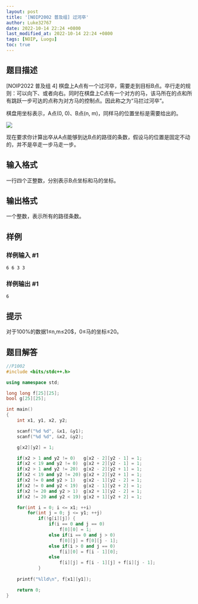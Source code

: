 ```yaml
---
layout: post
title: '[NOIP2002 普及组] 过河卒'
author: Luke32767
date: 2022-10-14 22:24 +0800
last_modified_at: 2022-10-14 22:24 +0800
tags: [NOIP, Luogu]
toc: true
---
```


## 题目描述
[NOIP2022 普及组 4]
棋盘上A点有一个过河卒，需要走到目标B点。卒行走的规则：可以向下、或者向右。同时在棋盘上C点有一个对方的马，该马所在的点和所有跳跃一步可达的点称为对方马的控制点。因此称之为“马拦过河卒”。

棋盘用坐标表示，A点(0, 0)、B点(n, m)，同样马的位置坐标是需要给出的。

![](https://cdn.luogu.com.cn/upload/image_hosting/vg6k477j.png)

现在要求你计算出卒从A点能够到达B点的路径的条数，假设马的位置是固定不动的，并不是卒走一步马走一步。

## 输入格式

一行四个正整数，分别表示B点坐标和马的坐标。

## 输出格式

一个整数，表示所有的路径条数。

## 样例

### 样例输入 #1

```
6 6 3 3
```

### 样例输出 #1

```
6
```

## 提示
对于100%的数据1≤n,m≤20$，0≤马的坐标≤20。

## 题目解答

``` c++
//P1002
#include <bits/stdc++.h>

using namespace std;

long long f[25][25];
bool g[25][25];

int main()
{
	int x1, y1, x2, y2; 

	scanf("%d %d", &x1, &y1);
	scanf("%d %d", &x2, &y2);

	g[x2][y2] = 1;

	if(x2 > 1 and y2 != 0)   g[x2 - 2][y2 - 1] = 1;
	if(x2 < 19 and y2 != 0)  g[x2 + 2][y2 - 1] = 1;
	if(x2 > 1 and y2 != 20)  g[x2 - 2][y2 + 1] = 1;
	if(x2 < 19 and y2 != 20) g[x2 + 2][y2 + 1] = 1;
	if(x2 != 0 and y2 > 1)   g[x2 - 1][y2 - 2] = 1;
	if(x2 != 0 and y2 < 19)  g[x2 - 1][y2 + 2] = 1;
	if(x2 != 20 and y2 > 1)  g[x2 + 1][y2 - 2] = 1;
	if(x2 != 20 and y2 < 19) g[x2 + 1][y2 + 2] = 1;

	for(int i = 0; i <= x1; ++i) 
		for(int j = 0; j <= y1; ++j) 
			if(!g[i][j]) {
				if(i == 0 and j == 0)
					f[0][0] = 1;
				else if(i == 0 and j > 0)
					f[0][j] = f[0][j - 1];
				else if(i > 0 and j == 0)
					f[i][0] = f[i - 1][0];
				else
					f[i][j] = f[i - 1][j] + f[i][j - 1];
			}
	
	printf("%lld\n", f[x1][y1]);

	return 0;
}
```
